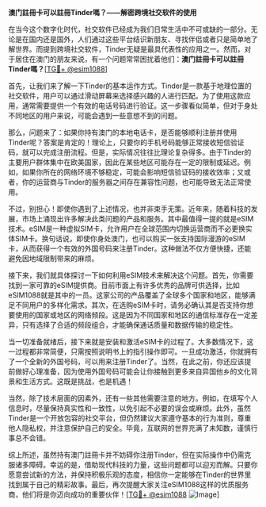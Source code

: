 **澳门註冊卡可以註冊Tinder嗎？——解密跨境社交软件的使用**

在当今这个数字化时代，社交软件已经成为我们日常生活中不可或缺的一部分。无论是在国内还是国外，人们通过这些平台结识新朋友、寻找伴侣或者只是简单地了解世界。而提到跨境社交软件，Tinder无疑是最具代表性的应用之一。然而，对于居住在澳门的朋友来说，有一个问题常常困扰着他们：**澳门註冊卡可以註冊Tinder嗎？**[[TG💪+ @esim1088](https://t.me/s/esim1088)]

首先，让我们来了解一下Tinder的基本运作方式。Tinder是一款基于地理位置的社交软件，用户可以通过滑动屏幕来选择感兴趣的人进行匹配。为了使用这款应用，通常需要提供一个有效的电话号码进行验证。这一步骤看似简单，但对于身处不同地区的用户来说，可能会遇到一些意想不到的问题。

那么，问题来了：如果你持有澳门的本地电话卡，是否能够顺利注册并使用Tinder呢？答案是肯定的！理论上，只要你的手机号码能够正常接收短信验证码，就可以完成注册流程。但是，实际情况往往比理论复杂得多。由于Tinder的主要用户群体集中在欧美国家，因此在某些地区可能存在一定的限制或延迟。例如，如果你所在的网络环境不够稳定，可能会影响短信验证码的接收效率；又或者，你的运营商与Tinder的服务器之间存在兼容性问题，也可能导致无法正常使用。

不过，别担心！即使你遇到了上述情况，也并非束手无策。近年来，随着科技的发展，市场上涌现出许多解决此类问题的产品和服务。其中最值得一提的就是eSIM技术。eSIM是一种虚拟SIM卡，允许用户在全球范围内切换运营商而不必更换实体SIM卡。换句话说，即使你身处澳门，也可以购买一张支持国际漫游的eSIM卡，从而获得一个有效的外国号码来注册Tinder。这种做法不仅方便快捷，还能避免因地域限制带来的麻烦。

接下来，我们就具体探讨一下如何利用eSIM技术来解决这个问题。首先，你需要找到一家可靠的eSIM提供商。目前市面上有许多优秀的品牌可供选择，比如eSIM1088就是其中的一员。这家公司的产品覆盖了全球多个国家和地区，能够满足不同用户的多样化需求。其次，在选购eSIM卡时，请务必确认其是否支持你想要使用的国家或地区的网络频段。这是因为不同国家和地区的通信标准存在一定差异，只有选择了合适的频段组合，才能确保通话质量和数据传输的稳定性。

当一切准备就绪后，接下来就是安装和激活eSIM卡的过程了。大多数情况下，这一过程都非常简便，只需按照说明书上的指引操作即可。一旦成功激活，你就拥有了一个全新的外国号码，可以用来注册Tinder了。当然，在此之前，你还应该提前做好心理准备，因为使用外国号码可能会让你接触到更多来自异国他乡的文化背景和生活方式。这既是挑战，也是机遇！

当然，除了技术层面的因素外，还有一些其他需要注意的地方。例如，在填写个人信息时，尽量保持真实性和一致性，以免引起不必要的误会或麻烦。此外，虽然Tinder是一个开放包容的社交平台，但仍然建议大家遵守基本的行为准则，尊重他人隐私权，并注意保护自己的安全。毕竟，互联网的世界充满了未知数，谨慎行事总不会错。

综上所述，虽然持有澳门註冊卡并不妨碍你注册Tinder，但在实际操作中仍需克服诸多障碍。幸运的是，借助现代科技的力量，这些问题都可以迎刃而解。只要你愿意尝试新的方法，并保持积极乐观的态度，相信你一定能够在Tinder的世界里找到属于自己的精彩故事。最后，再次提醒大家关注eSIM1088这样的优质服务商，他们将是你迈向成功的重要伙伴！[[TG💪+ @esim1088](https://t.me/s/esim1088) ![Image](https://i.postimg.cc/4NQfJmqS/Snipaste-2025-05-13-00-14-12.png)]
